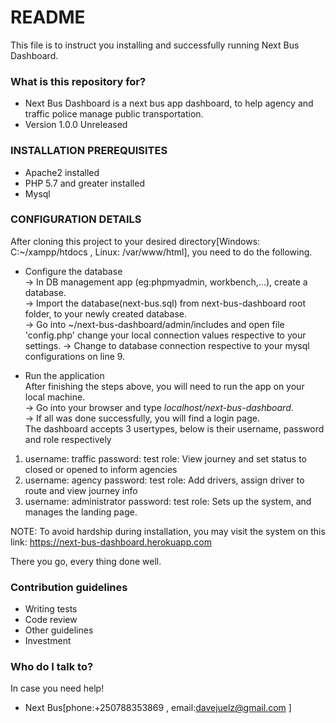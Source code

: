 # README #

This file is to instruct you installing and successfully running Next Bus Dashboard.

### What is this repository for? ###

* Next Bus Dashboard is a next bus app dashboard, to help agency and traffic police manage public transportation.
* Version 1.0.0 Unreleased

### INSTALLATION PREREQUISITES ###

* Apache2 installed
* PHP 5.7 and greater installed
* Mysql

### CONFIGURATION DETAILS ###
After cloning this project to your desired directory[Windows: C:~/xampp/htdocs , Linux: /var/www/html], you need to do the following.  
  
* Configure the database  
-> In DB management app (eg:phpmyadmin, workbench,...), create a database.   
-> Import the database(next-bus.sql) from next-bus-dashboard root folder, to your newly created database.  
-> Go into ~/next-bus-dashboard/admin/includes and open file 'config.php' change your local connection values respective to your settings.
-> Change to database connection respective to your mysql configurations on line 9.  

* Run the application  
After finishing the steps above, you will need to run the app on your local machine.  
-> Go into your browser and type _localhost/next-bus-dashboard_.  
-> If all was done successfully, you will find a login page.   
 The dashboard accepts 3 usertypes, below is their username, password and role respectively
 1) username: traffic
    password: test
    role: View journey and set status to closed or opened to inform agencies
 2) username: agency
    password: test
    role: Add drivers, assign driver to route and view journey info
 3) username: administrator
    password: test
    role: Sets up the system, and manages the landing page. 

NOTE: To avoid hardship during installation, you may visit the system on this link: https://next-bus-dashboard.herokuapp.com               
  
There you go, every thing done well.  
### Contribution guidelines ###  
  
* Writing tests  
* Code review  
* Other guidelines  
* Investment  
  
### Who do I talk to? ###  
In case you need help!  
  
* Next Bus[phone:+250788353869 , email:davejuelz@gmail.com ]
